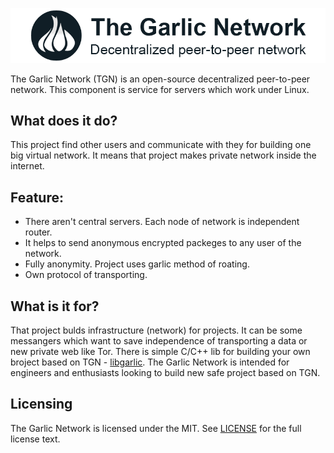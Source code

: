 ![logo](https://github.com/mrrva/media/blob/master/github_logo.png "The Garlic Network")

The Garlic Network (TGN) is an open-source decentralized peer-to-peer network. This component is service for servers which work under Linux.

## What does it do?
This project find other users and communicate with they for building one big virtual network. It means that project makes private network inside the internet.

## Feature:
- There aren't central servers. Each node of network is independent router.
- It helps to send anonymous encrypted packeges to any user of the network.
- Fully anonymity. Project uses garlic method of roating.
- Own protocol of transporting.

## What is it for?
That project bulds infrastructure (network) for projects. It can be some messangers which want to save independence of transporting a data or new private web like Tor. There is simple C/C++ lib for building your own broject based on TGN - [libgarlic](https://github.com/The-Garlic-Network/libgarlic). The Garlic Network is intended for engineers and enthusiasts looking to build new safe project based on TGN. 

## Licensing
The Garlic Network is licensed under the MIT. See
[LICENSE](https://github.com/The-Garlic-Network/The-Garlic-Network/blob/master/LICENSE) for the full
license text.
